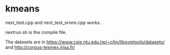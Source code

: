 # kmeans

next_test.cpp and next_test_srnnn.cpp works.

nextrun.sh is the compile file.

The datasets are in https://www.csie.ntu.edu.tw/~cjlin/libsvmtools/datasets/ and http://corpus-texmex.irisa.fr/
